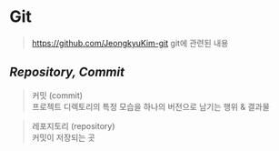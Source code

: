 Git
=============
> https://github.com/JeongkyuKim-git
git에 관련된 내용

*Repository, Commit*
-------------
> 커밋 (commit)  
> 프로젝트 디렉토리의 특정 모습을 하나의 버전으로 남기는 행위 & 결과물  

> 레포지토리 (repository)  
> 커밋이 저장되는 곳  
